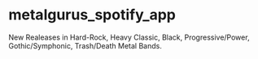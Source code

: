 metalgurus_spotify_app
======================

New Realeases in Hard-Rock, Heavy Classic, Black, Progressive/Power, Gothic/Symphonic, Trash/Death Metal Bands.


